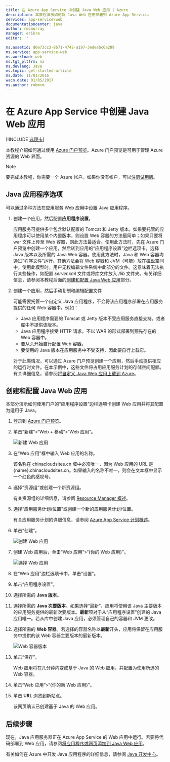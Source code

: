 ```yaml
---
title: 在 Azure App Service 中创建 Java Web 应用 | Azure
description: 本教程演示如何将 Java Web 应用部署到 Azure App Service。
services: app-service\web
documentationcenter: java
author: rmcmurray
manager: erikre
editor: ''

ms.assetid: d6e73cc3-8b71-4742-a197-3edeabc6a289
ms.service: app-service-web
ms.workload: web
ms.tgt_pltfrm: na
ms.devlang: Java
ms.topic: get-started-article
ms.date: 11/01/2016
wacn.date: 01/05/2017
ms.author: robmcm
---
```


# 在 Azure App Service 中创建 Java Web 应用
[!INCLUDE [选项卡](../../includes/app-service-web-get-started-nav-tabs.md)]

本教程介绍如何通过使用 [Azure 门户预览][在 Azure 应用服务中创建 Java Web 应用]。Azure 门户预览是可用于管理 Azure 资源的 Web 界面。

> [!NOTE]
要完成本教程，你需要一个 Azure 帐户。如果你没有帐户，可以[注册试用版]。
> 
> 

## Java 应用程序选项
可以通过多种方法在应用服务 Web 应用中设置 Java 应用程序。

1. 创建一个应用，然后配置**应用程序设置**。

    应用服务可提供多个包含默认配置的 Tomcat 和 Jetty 版本。如果要托管的应用程序可以使用某个内置版本，则设置 Web 容器的方法最简单；如果只要将 war 文件上传至 Web 容器，则此方法最适合。使用此方法时，先在 Azure 门户预览中创建一个应用，然后转到应用的“应用程序设置”边栏选项卡，选择 Java 版本以及所需的 Java Web 容器。使用此方法时，Java 和 Web 容器均通过“程序文件”运行。其他方法会将 Web 容器和 JVM（可能）放在磁盘空间中。使用此模型时，用户无权编辑文件系统中此部分的文件。这意味着无法执行某些操作，如配置 *server.xml* 文件或将库文件放入 */lib* 文件夹。有关详细信息，请参阅本教程后面的[创建和配置 Java Web 应用](#portal)部分。
3. 创建一个应用，然后手动复制和编辑配置文件

    可能需要托管一个自定义 Java 应用程序，不会将该应用程序部署在应用服务提供的任何 Web 容器中。例如：

    * Java 应用程序需要的 Tomcat 或 Jetty 版本不受应用服务直接支持，或者库中不提供该版本。
    * Java 应用程序接受 HTTP 请求，不以 WAR 的形式部署到预先存在的 Web 容器中。
    * 要从头开始自行配置 Web 容器。
    * 要使用的 Java 版本在应用服务中不受支持，因此要自行上载它。

    对于此类情况，可以通过 Azure 门户预览创建一个应用，然后手动提供相应的运行时文件。在本示例中，这些文件将占用应用服务计划的存储空间配额。有关详细信息，请参阅[将自定义 Java Web 应用上载到 Azure]。

## <a name="portal"></a> 创建和配置 Java Web 应用
本部分演示如何使用门户的“应用程序设置”边栏选项卡创建 Web 应用并将其配置为适用于 Java。

1. 登录到 [Azure 门户预览]。
2. 单击“新建”>“Web + 移动”>“Web 应用”。

    ![新建 Web 应用][newwebapp]
3. 在“Web 应用”框中输入 Web 应用的名称。

    该名称在 chinacloudsites.cn 域中必须唯一，因为 Web 应用的 URL 是 {name}.chinacloudsites.cn。如果输入的名称不唯一，则会在文本框中显示一个红色的感叹号。
4. 选择“资源组”或创建一个新资源组。

    有关资源组的详细信息，请参阅 [Resource Manager 概述]。
5. 选择“应用服务计划/位置”或创建一个新的应用服务计划/位置。

    有关应用服务计划的详细信息，请参阅 [Azure App Service 计划概述]。
6. 单击“创建”。

    ![创建 Web 应用][newwebapp2]
7. 创建 Web 应用后，单击“Web 应用”>“{你的 Web 应用}”。

    ![选择 Web 应用][selectwebapp]
8. 在“Web 应用”边栏选项卡中，单击“设置”。
9. 单击“应用程序设置”。
10. 选择所需的 **Java 版本**。
11. 选择所需的 **Java 次要版本**。如果选择“最新”，应用将使用该 Java 主要版本的应用服务提供的最新次要版本。**最新**项对于从“应用程序设置”创建的 Java 应用唯一。若从库中创建 Java 应用，必须管理自己的容器和 JVM 更改。
12. 选择所需的 **Web 容器**。若选择的容器名称以**最新**开头，应用将保留在应用服务中提供的该 Web 容器主要版本的最新版本。

    ![Web 容器版本][versions]
13. 单击“保存”。

    Web 应用将在几分钟内变成基于 Java 的 Web 应用，并配置为使用所选的 Web 容器。
14. 单击“Web 应用”>“{你的新 Web 应用}”。
15. 单击 **URL** 浏览到新站点。

    该网页确认已创建基于 Java 的 Web 应用。

## 后续步骤
现在，Java 应用服务器正在 Azure App Service 的 Web 应用中运行。若要将代码部署到 Web 应用，请参阅[将应用程序或网页添加到 Java Web 应用]。

有关如何在 Azure 中开发 Java 应用程序的详细信息，请参阅 [Java 开发中心]。

<!-- URL List -->

[将应用程序或网页添加到 Java Web 应用]: ./web-sites-java-add-app.md
[Azure App Service 计划概述]: ../app-service/azure-web-sites-web-hosting-plans-in-depth-overview.md
[Azure 门户预览]: https://portal.azure.cn/
[注册试用版]: https://www.azure.cn/pricing/1rmb-trial/
[在 Azure 应用服务中创建 Java Web 应用]: ./app-service-changes-existing-services.md
[Java 开发中心]: /develop/java/
[Resource Manager 概述]: ../azure-resource-manager/resource-group-overview.md
[将自定义 Java Web 应用上载到 Azure]: ./web-sites-java-custom-upload.md

<!-- IMG List -->

[newwebapp]: ./media/web-sites-java-get-started/newwebapp.png
[newwebapp2]: ./media/web-sites-java-get-started/newwebapp2.png
[selectwebapp]: ./media/web-sites-java-get-started/selectwebapp.png
[versions]: ./media/web-sites-java-get-started/versions.png
[newmarketplace]: ./media/web-sites-java-get-started/newmarketplace.png
[webmobilejetty]: ./media/web-sites-java-get-started/webmobilejetty.png
[jettyblade]: ./media/web-sites-java-get-started/jettyblade.png
[jettyportalcreate2]: ./media/web-sites-java-get-started/jettyportalcreate2.png
[jettyurl]: ./media/web-sites-java-get-started/jettyurl.png
[tomcat]: ./media/web-sites-java-get-started/tomcat.png
[jetty]: ./media/web-sites-java-get-started/jetty.png

<!---HONumber=Mooncake_1128_2016-->